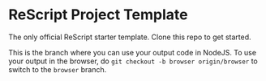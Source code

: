 # ReScript Project Template

The only official ReScript starter template. Clone this repo to get started.

This is the branch where you can use your output code in NodeJS. To use your output in the browser, do `git checkout -b browser origin/browser` to switch to the `browser` branch.

